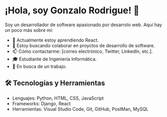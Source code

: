 # ¡Hola, soy Gonzalo Rodrigue! 👋

Soy un desarrollador de software apasionado por desarrolo web. Aquí hay un poco más sobre mí:

- 🌱 Actualmente estoy aprendiendo React.
- 👯 Estoy buscando colaborar en proyctos de desarrollo de software.
- 📫 Cómo contactarme: [correo electrónico, Twitter, LinkedIn, etc.].
- 🎓 Estudiante de Ingeniería Informática.
- 🤝 En busca de un trabajo.

## 🛠️ Tecnologías y Herramientas

- Lenguajes: Python, HTML, CSS, JavaScript
- Frameworks: Django, React
- Herramientas: Visual Studio Code, Git, GitHub, PostMan, MySQL
